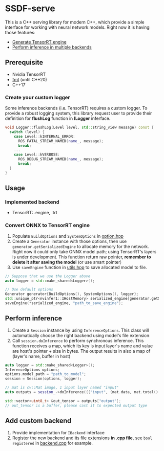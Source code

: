 # SSDF-serve

This is a C++ serving library for modern C++, which provide a simple interface for working with neural network models. Right now it is having those features:

- [Generate TensorRT engine](#convert-onnx-to-tensorrt-engine)
- [Perform inference in multiple backends](#perform-inference)

## Prerequisite

- Nvidia TensorRT
- [fmt](https://fmt.dev/latest/index.html) (until C++20)
- C++17

### Create your custom logger

Some inference backends (i.e. TensorRT) requires a custom logger. To provide a robust logging system, this library request user to provide their definition for **flushLog** function in **ILogger** inferface.

```cpp
void Logger::flushLog(Level level, std::string_view message) const {
  switch (level) {
    case Level::kINTERNAL_ERROR:
      ROS_FATAL_STREAM_NAMED(name_, message);
      break;
    ...
    case Level::kVERBOSE:
      ROS_DEBUG_STREAM_NAMED(name_, message);
      break;
  }
}
```

## Usage

### Implemented backend

- TensorRT: .engine, .trt

### Convert ONNX to TensorRT engine

1. Populate `BuildOptions` and `SystemOptions` in [option.hpp](include/trt/option.hpp)
2. Create a `Generator` instance with those options, then use `generator.getSerializedEngine` to allocate memory for the network. Right now it could only take ONNX model path; using TensorRT's layers is under development. This function return raw pointer, **remember to delete it after saving the model** (or use smart pointer)
3. Use `saveEngine` function in [utils.hpp](include/trt/utils.hpp) to save allocated model to file.

```cpp
// Suppose that we use the Logger above
auto logger = std::make_shared<Logger>();

// Use default options
Generator generator{BuildOptions(), SystemOptions(), logger};
std::unique_ptr<nvinfer1::IHostMemory> serialized_engine{generator.getSerializedEngine("path_to_onnx")};
saveEngine(*serialized_engine, "path_to_save_engine");

```

## Perform inference

1. Create a `Session` instance by using `InferenceOptions`. This class will automatically choose the right backend using model's file extension
2. Call `session.doInference` to perform synchronous inference. This function receives a map, which its key is input layer's name and value are host's pointer + size in bytes.
The output results in also a map of (layer's name, buffer in host)

```cpp
auto logger = std::make_shared<Logger>();
InferenceOptions options;
options.model_path = "path_to_model";
session = Session(options, logger);

// mat is cv::Mat image, 1 input layer named "input"
auto outputs = session_->doInference({{"input", {mat.data, mat.total() * mat.elemSize()}}});

std::vector<uint8_t> &out_tensor = outputs["output"];
// out_tensor is a buffer, please cast it to expected output type
```

## Add custom backend

1. Provide implementation for `IBackend` interface
2. Register the new backend and its file extensions **in .cpp file**, see `bool registered` in [backend.cpp](src/trt/backend.cpp) for example.
